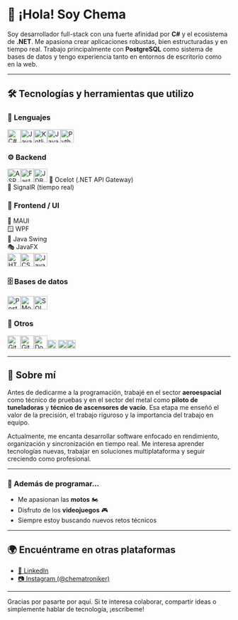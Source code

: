 # 👋 ¡Hola! Soy Chema

Soy desarrollador full-stack con una fuerte afinidad por **C#** y el ecosistema de **.NET**. Me apasiona crear aplicaciones robustas, bien estructuradas y en tiempo real. Trabajo principalmente con **PostgreSQL** como sistema de bases de datos y tengo experiencia tanto en entornos de escritorio como en la web.

---

## 🛠️ Tecnologías y herramientas que utilizo

### 🧠 Lenguajes  
<img src="https://cdn.jsdelivr.net/gh/devicons/devicon/icons/csharp/csharp-original.svg" width="30" title="C#"/><img src="https://cdn.jsdelivr.net/gh/devicons/devicon/icons/java/java-original.svg" width="30" title="Java"/><img src="https://cdn.jsdelivr.net/gh/devicons/devicon/icons/kotlin/kotlin-original.svg" width="30" title="Kotlin"/><img src="https://cdn.jsdelivr.net/gh/devicons/devicon/icons/javascript/javascript-original.svg" width="30" title="JavaScript"/><img src="https://cdn.jsdelivr.net/gh/devicons/devicon/icons/python/python-original.svg" width="30" title="Python"/>

### ⚙️ Backend  
<img src="https://cdn.jsdelivr.net/gh/devicons/devicon/icons/dotnetcore/dotnetcore-original.svg" width="30" title="ASP.NET Core"/><img src="https://cdn.jsdelivr.net/gh/devicons/devicon/icons/python/python-original.svg" width="30" title="FastAPI / Flask"/><img src="https://cdn.jsdelivr.net/gh/devicons/devicon/icons/java/java-original.svg" width="30" title="JDBC / Hibernate"/>
🔀 Ocelot (.NET API Gateway)  
📡 SignalR (tiempo real)

### 🎨 Frontend / UI  
📱 MAUI  
🪟 WPF  
🧱 Java Swing  
🎭 JavaFX  
<img src="https://cdn.jsdelivr.net/gh/devicons/devicon/icons/html5/html5-original.svg" width="30" title="HTML5"/><img src="https://cdn.jsdelivr.net/gh/devicons/devicon/icons/css3/css3-original.svg" width="30" title="CSS3"/><img src="https://cdn.jsdelivr.net/gh/devicons/devicon/icons/javascript/javascript-original.svg" width="30" title="JavaScript"/>

### 🗄️ Bases de datos  
<img src="https://cdn.jsdelivr.net/gh/devicons/devicon/icons/postgresql/postgresql-original.svg" width="30" title="PostgreSQL"/><img src="https://cdn.jsdelivr.net/gh/devicons/devicon/icons/mongodb/mongodb-original.svg" width="30" title="MongoDB"/><img src="https://cdn.jsdelivr.net/gh/devicons/devicon/icons/mysql/mysql-original.svg" width="30" title="SQL Server (similar)"/>

### 🧰 Otros  
<img src="https://cdn.jsdelivr.net/gh/devicons/devicon/icons/git/git-original.svg" width="30" title="Git"/><img src="https://cdn.jsdelivr.net/gh/devicons/devicon/icons/github/github-original.svg" width="30" title="GitHub"/><img src="https://cdn.jsdelivr.net/gh/devicons/devicon/icons/docker/docker-original.svg" width="30" title="Docker"/><img src="https://img.shields.io/badge/Entity_Framework-68217A?style=flat&logo=.net&logoColor=white" height="20"/>  <img src="https://img.shields.io/badge/Swagger-85EA2D?style=flat&logo=swagger&logoColor=black" height="20"/><img src="https://img.shields.io/badge/Postman-FF6C37?style=flat&logo=postman&logoColor=white" height="20"/>

---

## 💬 Sobre mí

Antes de dedicarme a la programación, trabajé en el sector **aeroespacial** como técnico de pruebas y en el sector del metal como **piloto de tuneladoras** y **técnico de ascensores de vacío**. Esa etapa me enseñó el valor de la precisión, el trabajo riguroso y la importancia del trabajo en equipo.

Actualmente, me encanta desarrollar software enfocado en rendimiento, organización y sincronización en tiempo real. Me interesa aprender tecnologías nuevas, trabajar en soluciones multiplataforma y seguir creciendo como profesional.

---

### 🚀 Además de programar...

- Me apasionan las **motos** 🏍️  
- Disfruto de los **videojuegos** 🎮  
- Siempre estoy buscando nuevos retos técnicos

---

## 🌍 Encuéntrame en otras plataformas

- [🔗 LinkedIn](https://www.linkedin.com/in/jos%C3%A9-mar%C3%ADa-garc%C3%ADa-s%C3%A1nchez-13236b176/)
- [📷 Instagram (@chematroniker)](https://www.instagram.com/chematroniker/)

---

Gracias por pasarte por aquí. Si te interesa colaborar, compartir ideas o simplemente hablar de tecnología, ¡escríbeme!
